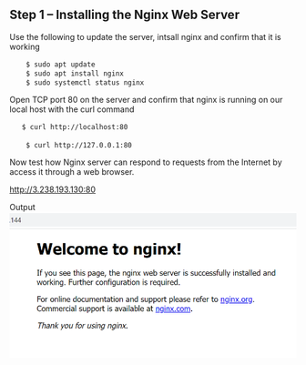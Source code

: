 ## Step 1 – Installing the Nginx Web Server

Use the following to update the server, intsall nginx and confirm that it is working

        $ sudo apt update
        $ sudo apt install nginx
        $ sudo systemctl status nginx

Open TCP port 80 on the server and confirm that nginx is running on our local host with the curl command

       $ curl http://localhost:80

        $ curl http://127.0.0.1:80
        
Now test how  Nginx server can respond to requests from the Internet by access it through a web browser.

http://3.238.193.130:80

Output ![nginx](nginx.png)
